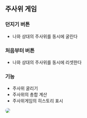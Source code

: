 ## 주사위 게임


### 던지기 버튼
 - 나와 상대의 주사위를 동시에 굴린다 
### 처음부터 버튼
 - 나와 상대의 주사위를 동시에 리셋한다

### 기능
 - 주사위 굴리기
 - 주사위의 총합 계산
 - 주사위게임의 히스토리 표시

<img style="border-radius:20px;" src="https://github.com/Wlfjd/DiceGame/assets/103630185/ca338681-96bd-45c0-a7b2-8a9f8f238f2f">

